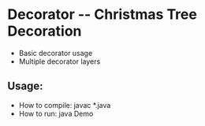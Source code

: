 # Decorator -- Christmas Tree Decoration
* Basic decorator usage
* Multiple decorator layers  

## Usage:  
* How to compile: javac *.java  
* How to run:     java Demo

